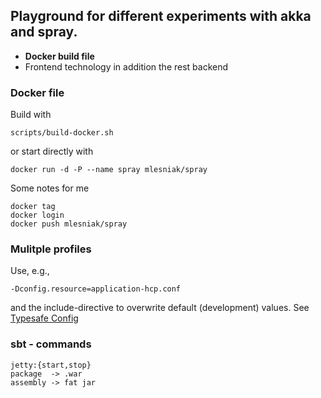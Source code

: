 ## Playground for different experiments with akka and spray.

- **Docker build file**
- Frontend technology in addition the rest backend

### Docker file

Build with

    scripts/build-docker.sh
    
or start directly with    

    docker run -d -P --name spray mlesniak/spray

Some notes for me

    docker tag
    docker login
    docker push mlesniak/spray
    
    

### Mulitple profiles

Use, e.g.,

    -Dconfig.resource=application-hcp.conf
    
and the include-directive to overwrite default (development) values.  See [Typesafe Config](https://github.com/typesafehub/config)    

### sbt - commands

    jetty:{start,stop}
    package  -> .war
    assembly -> fat jar